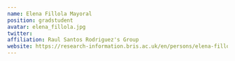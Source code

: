 ```yaml
---
name: Elena Fillola Mayoral
position: gradstudent
avatar: elena_fillola.jpg
twitter: 
affiliation: Raul Santos Rodriguez's Group
website: https://research-information.bris.ac.uk/en/persons/elena-fillola-mayoral
---
```

